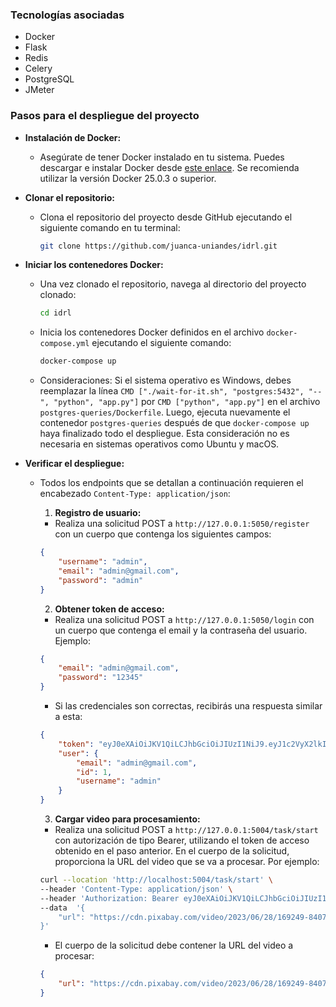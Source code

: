### Tecnologías asociadas
- Docker
- Flask
- Redis
- Celery
- PostgreSQL
- JMeter

### Pasos para el despliegue del proyecto

- **Instalación de Docker:**
  - Asegúrate de tener Docker instalado en tu sistema. Puedes descargar e instalar Docker desde [este enlace](https://docs.docker.com/get-docker/). Se recomienda utilizar la versión Docker 25.0.3 o superior.

- **Clonar el repositorio:**
  - Clona el repositorio del proyecto desde GitHub ejecutando el siguiente comando en tu terminal:
    ```bash
    git clone https://github.com/juanca-uniandes/idrl.git
    ```

- **Iniciar los contenedores Docker:**
  - Una vez clonado el repositorio, navega al directorio del proyecto clonado:
    ```bash
    cd idrl
    ```
  - Inicia los contenedores Docker definidos en el archivo `docker-compose.yml` ejecutando el siguiente comando:
    ```bash
    docker-compose up
    ```

  - Consideraciones: Si el sistema operativo es Windows, debes reemplazar la línea `CMD ["./wait-for-it.sh", "postgres:5432", "--", "python", "app.py"]` por `CMD ["python", "app.py"]` en el archivo `postgres-queries/Dockerfile`. Luego, ejecuta nuevamente el contenedor `postgres-queries` después de que `docker-compose up` haya finalizado todo el despliegue. Esta consideración no es necesaria en sistemas operativos como Ubuntu y macOS.

- **Verificar el despliegue:**
  - Todos los endpoints que se detallan a continuación requieren el encabezado `Content-Type: application/json`:

    1. **Registro de usuario:**
      - Realiza una solicitud POST a `http://127.0.0.1:5050/register` con un cuerpo que contenga los siguientes campos:
      ```json
      {
          "username": "admin",
          "email": "admin@gmail.com",
          "password": "admin"
      }
      ```

    2. **Obtener token de acceso:**
      - Realiza una solicitud POST a `http://127.0.0.1:5050/login` con un cuerpo que contenga el email y la contraseña del usuario. Ejemplo:
      ```json
      {
          "email": "admin@gmail.com",
          "password": "12345"
      }
      ```
      - Si las credenciales son correctas, recibirás una respuesta similar a esta:
      ```json
      {
          "token": "eyJ0eXAiOiJKV1QiLCJhbGciOiJIUzI1NiJ9.eyJ1c2VyX2lkIjoxLCJleHAiOjE3MTMwMzI3OTF9.NYZMPhV1pXbksebkOs-ORUpub737iJYo_8kToAWb8so",
          "user": {
              "email": "admin@gmail.com",
              "id": 1,
              "username": "admin"
          }
      }
      ```

    3. **Cargar video para procesamiento:**
      - Realiza una solicitud POST a `http://127.0.0.1:5004/task/start` con autorización de tipo Bearer, utilizando el token de acceso obtenido en el paso anterior. En el cuerpo de la solicitud, proporciona la URL del video que se va a procesar. Por ejemplo:
      ```bash
      curl --location 'http://localhost:5004/task/start' \
      --header 'Content-Type: application/json' \
      --header 'Authorization: Bearer eyJ0eXAiOiJKV1QiLCJhbGciOiJIUzI1NiJ9.eyJ1c2VyX2lkIjoxLCJleHAiOjE3MTMwMjYzMDV9.Q2W2gXVHS0LcjlATjLg_Aj2VTffZTo-xfRn_op2HKUw' \
      --data  '{
          "url": "https://cdn.pixabay.com/video/2023/06/28/169249-840702546_large.mp4"
      }'
      ```
      - El cuerpo de la solicitud debe contener la URL del video a procesar:
      ```json
      {
          "url": "https://cdn.pixabay.com/video/2023/06/28/169249-840702546_large.mp4"
      }
      ```
